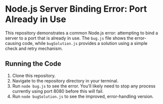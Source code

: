 # Node.js Server Binding Error: Port Already in Use

This repository demonstrates a common Node.js error: attempting to bind a server to a port that is already in use.  The `bug.js` file shows the error-causing code, while `bugSolution.js` provides a solution using a simple check and retry mechanism.

## Running the Code

1. Clone this repository.
2. Navigate to the repository directory in your terminal.
3. Run `node bug.js` to see the error.  You'll likely need to stop any process currently using port 8080 before this will fail.
4. Run `node bugSolution.js` to see the improved, error-handling version.